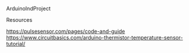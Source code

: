 ArduinoIndProject

Resources

https://pulsesensor.com/pages/code-and-guide
https://www.circuitbasics.com/arduino-thermistor-temperature-sensor-tutorial/
